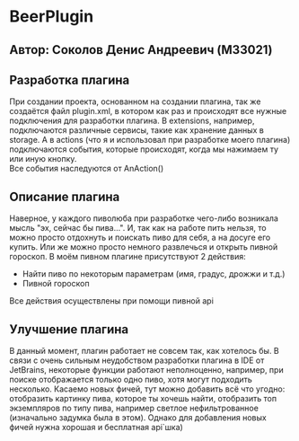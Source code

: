 # BeerPlugin
## Автор: Соколов Денис Андреевич (M33021)
## Разработка плагина
При создании проекта, основанном на создании плагина, так же создаётся файл plugin.xml, в котором как раз и происходят все нужные подключения для разработки плагина. В extensions, например, подключаются различные сервисы, такие как хранение данных в storage. 
А в actions (что я и использовал при разработке моего плагина) подключаются события, которые происходят, когда мы нажимаем ту или иную кнопку.\
Все события наследуются от AnAction()
## Описание плагина
Наверное, у каждого пиволюба при разработке чего-либо возникала мысль "эх, сейчас бы пива...". И, так как на работе пить нельзя, то можно просто отдохнуть и поискать пиво для себя, а на досуге его купить. Или же можно просто немного развлечься и открыть пивной гороскоп.
В моём пивном плагине присутствуют 2 действия:
* Найти пиво по некоторым параметрам (имя, градус, дрожжи и т.д.)
* Пивной гороскоп

Все действия осуществлены при помощи пивной api
## Улучшение плагина
В данный момент, плагин работает не совсем так, как хотелось бы. В связи с очень сильным неудобством разработки плагина в IDE от JetBrains, некоторые функции работают неполноценно, например, при поиске отображается только одно пиво, хотя могут подходить несколько. Касаемо новых фичей, тут можно добавить всё что угодно: отобразить картинку пива, которое ты хочешь найти, отобразить топ экземпляров по типу пива, например светлое нефильтрованное (изначально задумка была в этом). Однако для добавления новых фичей нужна хорошая и бесплатная api`шка)
